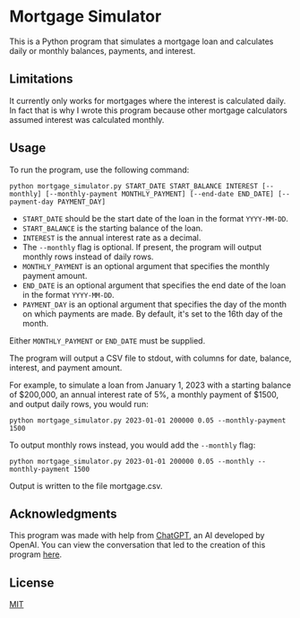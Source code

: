 # Mortgage Simulator

This is a Python program that simulates a mortgage loan and calculates daily or monthly balances, payments, and interest.

## Limitations

It currently only works for mortgages where the interest is calculated daily. In fact that is why I wrote this program because
other mortgage calculators assumed interest was calculated monthly.

## Usage

To run the program, use the following command:

```plaintext
python mortgage_simulator.py START_DATE START_BALANCE INTEREST [--monthly] [--monthly-payment MONTHLY_PAYMENT] [--end-date END_DATE] [--payment-day PAYMENT_DAY]
```

- `START_DATE` should be the start date of the loan in the format `YYYY-MM-DD`.
- `START_BALANCE` is the starting balance of the loan.
- `INTEREST` is the annual interest rate as a decimal.
- The `--monthly` flag is optional. If present, the program will output monthly rows instead of daily rows.
- `MONTHLY_PAYMENT` is an optional argument that specifies the monthly payment amount.
- `END_DATE` is an optional argument that specifies the end date of the loan in the format `YYYY-MM-DD`.
- `PAYMENT_DAY` is an optional argument that specifies the day of the month on which payments are made. By default, it's set to the 16th day of the month.

Either `MONTHLY_PAYMENT` or `END_DATE` must be supplied.

The program will output a CSV file to stdout, with columns for date, balance, interest, and payment amount.

For example, to simulate a loan from January 1, 2023 with a starting balance of $200,000, an annual interest rate of 5%, a monthly payment of $1500, and output daily rows, you would run:

```plaintext
python mortgage_simulator.py 2023-01-01 200000 0.05 --monthly-payment 1500
```

To output monthly rows instead, you would add the `--monthly` flag:

```plaintext
python mortgage_simulator.py 2023-01-01 200000 0.05 --monthly --monthly-payment 1500
```

Output is written to the file mortgage.csv.

## Acknowledgments

This program was made with help from [ChatGPT](https://openai.com/research/chatgpt), an AI developed by OpenAI. You can view the conversation that led to the creation of this program [here](https://chat.openai.com/share/5715a8a6-5df4-488e-892a-0e1ee97ca495).

## License

[MIT](https://choosealicense.com/licenses/mit/)
